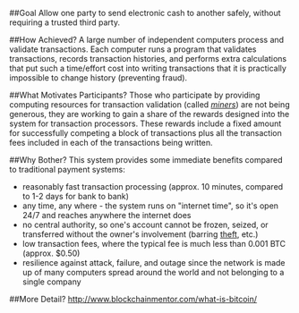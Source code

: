##Goal
Allow one party to send electronic cash to another safely, without requiring a trusted third party.

##How Achieved?
A large number of independent computers process and validate transactions.  Each computer runs a program that validates transactions, records transaction histories, and performs extra calculations that put such a time/effort cost into writing transactions that it is practically impossible to change history (preventing fraud).

##What Motivates Participants?
Those who participate by providing computing resources for transaction validation (called [*miners*](http://www.blockchainmentor.com/how-are-transactions-processed-mining/)) are not being generous, they are working to gain a share of the rewards designed into the system for transaction processors.  These rewards include a fixed amount for successfully competing a block of transactions plus all the transaction fees included in each of the transactions being written.

##Why Bother?
This system provides some immediate benefits compared to traditional payment systems:

* reasonably fast transaction processing (approx. 10 minutes, compared to 1-2 days for bank to bank)
* any time, any where - the system runs on "internet time", so it's open 24/7 and reaches anywhere the internet does
* no central authority, so one's account cannot be frozen, seized, or transferred without the owner's involvement (barring [theft](http://www.blockchainmentor.com/whats-in-your-bitcoin-wallet/), etc.)
* low transaction fees, where the typical fee is much less than 0.001 BTC (approx. $0.50)
* resilience against attack, failure, and outage since the network is made up of many computers spread around the world and not belonging to a single company

##More Detail?
http://www.blockchainmentor.com/what-is-bitcoin/

